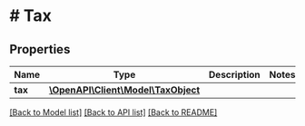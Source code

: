 # # Tax

## Properties

Name | Type | Description | Notes
------------ | ------------- | ------------- | -------------
**tax** | [**\OpenAPI\Client\Model\TaxObject**](TaxObject.md) |  |

[[Back to Model list]](../../README.md#models) [[Back to API list]](../../README.md#endpoints) [[Back to README]](../../README.md)
